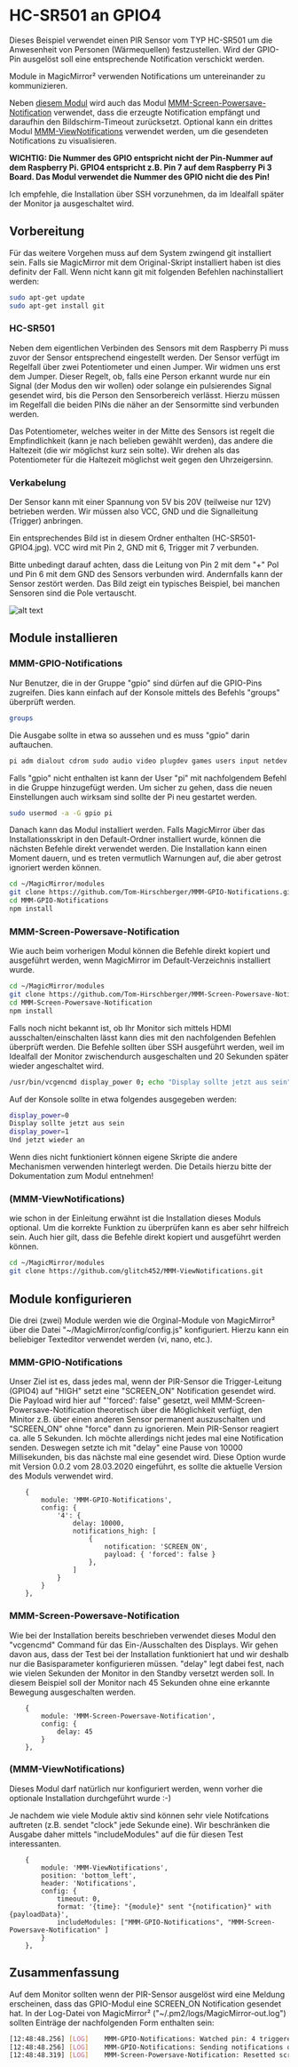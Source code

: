 # HC-SR501 an GPIO4

Dieses Beispiel verwendet einen PIR Sensor vom TYP HC-SR501 um die Anwesenheit von Personen (Wärmequellen) festzustellen. Wird der GPIO-Pin ausgelöst soll eine entsprechende Notification verschickt werden.

Module in MagicMirror² verwenden Notifications um untereinander zu kommunizieren.

Neben [diesem Modul](https://github.com/Tom-Hirschberger/MMM-GPIO-Notifications) wird auch das Modul [MMM-Screen-Powersave-Notification](https://github.com/Tom-Hirschberger/MMM-Screen-Powersave-Notification) verwendet, dass die erzeugte Notification empfängt und daraufhin den Bildschirm-Timeout zurücksetzt.
Optional kann ein drittes Modul [MMM-ViewNotifications](https://github.com/glitch452/MMM-ViewNotifications) verwendet werden, um die gesendeten Notifications zu visualisieren.

**WICHTIG: Die Nummer des GPIO entspricht nicht der Pin-Nummer auf dem Raspberry Pi. GPIO4 entspricht z.B. Pin 7 auf dem Raspberry Pi 3 Board. Das Modul verwendet die Nummer des GPIO nicht die des Pin!**

Ich empfehle, die Installation über SSH vorzunehmen, da im Idealfall später der Monitor ja ausgeschaltet wird.


## Vorbereitung

Für das weitere Vorgehen muss auf dem System zwingend git installiert sein. Falls sie MagicMirror mit dem Original-Skript installiert haben ist dies definitv der Fall. Wenn nicht kann git mit folgenden Befehlen nachinstalliert werden:

```bash
sudo apt-get update
sudo apt-get install git
```

### HC-SR501

Neben dem eigentlichen Verbinden des Sensors mit dem Raspberry Pi muss zuvor der Sensor entsprechend eingestellt werden.
Der Sensor verfügt im Regelfall über zwei Potentiometer und einen Jumper.
Wir widmen uns erst dem Jumper. Dieser Regelt, ob, falls eine Person erkannt wurde nur ein Signal (der Modus den wir wollen) oder solange ein pulsierendes Signal gesendet wird, bis die Person den Sensorbereich verlässt. Hierzu müssen im Regelfall die beiden PINs die näher an der Sensormitte sind verbunden werden.

Das Potentiometer, welches weiter in der Mitte des Sensors ist regelt die Empfindlichkeit (kann je nach belieben gewählt werden), das andere die Haltezeit (die wir möglichst kurz sein solte). Wir drehen als das Potentiometer für die Haltezeit möglichst weit gegen den Uhrzeigersinn.


### Verkabelung

Der Sensor kann mit einer Spannung von 5V bis 20V (teilweise nur 12V) betrieben werden. Wir müssen also VCC, GND und die Signalleitung (Trigger) anbringen.

Ein entsprechendes Bild ist in diesem Ordner enthalten (HC-SR501-GPIO4.jpg).
VCC wird mit Pin 2, GND mit 6, Trigger mit 7 verbunden.

Bitte unbedingt darauf achten, dass die Leitung von Pin 2 mit dem "+" Pol und Pin 6 mit dem GND des Sensors verbunden wird. Andernfalls kann der Sensor zestört werden. Das Bild zeigt ein typisches Beispiel, bei manchen Sensoren sind die Pole vertauscht.

![alt text](HC-SR501-GPIO4.jpg "HC-SR501-GPIO4.jpg")


## Module installieren

### MMM-GPIO-Notifications

Nur Benutzer, die in der Gruppe "gpio" sind dürfen auf die GPIO-Pins zugreifen. Dies kann einfach auf der Konsole mittels des Befehls "groups" überprüft werden.

```bash
groups
```

Die Ausgabe sollte in etwa so aussehen und es muss "gpio" darin auftauchen.

```bash
pi adm dialout cdrom sudo audio video plugdev games users input netdev gpio i2c spi
```

Falls "gpio" nicht enthalten ist kann der User "pi" mit nachfolgendem Befehl in die Gruppe hinzugefügt werden. Um sicher zu gehen, dass die neuen Einstellungen auch wirksam sind sollte der Pi neu gestartet werden.

```bash
sudo usermod -a -G gpio pi
```

Danach kann das Modul installiert werden. Falls MagicMirror über das Installationsskript in den Default-Ordner installiert wurde, können die nächsten Befehle direkt verwendet werden. Die Installation kann einen Moment dauern, und es treten vermutlich Warnungen auf, die aber getrost ignoriert werden können.

```bash
cd ~/MagicMirror/modules
git clone https://github.com/Tom-Hirschberger/MMM-GPIO-Notifications.git
cd MMM-GPIO-Notifications
npm install
```

### MMM-Screen-Powersave-Notification

Wie auch beim vorherigen Modul können die Befehle direkt kopiert und ausgeführt werden, wenn MagicMirror im Default-Verzeichnis installiert wurde.

```bash
cd ~/MagicMirror/modules
git clone https://github.com/Tom-Hirschberger/MMM-Screen-Powersave-Notification.git
cd MMM-Screen-Powersave-Notification
npm install
```

Falls noch nicht bekannt ist, ob Ihr Monitor sich mittels HDMI ausschalten/einschalten lässt kann dies mit den nachfolgenden Befehlen überprüft werden. Die Befehle sollten über SSH ausgeführt werden, weil im Idealfall der Monitor zwischendurch ausgeschalten und 20 Sekunden später wieder angeschaltet wird.

```bash
/usr/bin/vcgencmd display_power 0; echo "Display sollte jetzt aus sein"; sleep 20; /usr/bin/vcgencmd display_power 1; echo "Und jetzt wieder an"
```

Auf der Konsole sollte in etwa folgendes ausgegeben werden:

```bash
display_power=0
Display sollte jetzt aus sein
display_power=1
Und jetzt wieder an
```

Wenn dies nicht funktioniert können eigene Skripte die andere Mechanismen verwenden hinterlegt werden. Die Details hierzu bitte der Dokumentation zum Modul entnehmen!

### (MMM-ViewNotifications)

wie schon in der Einleitung erwähnt ist die Installation dieses Moduls optional. Um die korrekte Funktion zu überprüfen kann es aber sehr hilfreich sein.
Auch hier gilt, dass die Befehle direkt kopiert und ausgeführt werden können.

```bash
cd ~/MagicMirror/modules
git clone https://github.com/glitch452/MMM-ViewNotifications.git
```

## Module konfigurieren

Die drei (zwei) Module werden wie die Orginal-Module von MagicMirror² über die Datei "~/MagicMirror/config/config.js" konfiguriert. Hierzu kann ein beliebiger Texteditor verwendet werden (vi, nano, etc.).

### MMM-GPIO-Notifications

Unser Ziel ist es, dass jedes mal, wenn der PIR-Sensor die Trigger-Leitung (GPIO4) auf "HIGH" setzt eine "SCREEN_ON" Notification gesendet wird. Die Payload wird hier auf "'forced': false" gesetzt, weil MMM-Screen-Powersave-Notification theoretisch über die Möglichkeit verfügt, den Minitor z.B. über einen anderen Sensor permanent auszuschalten und "SCREEN_ON" ohne "force" dann zu ignorieren. Mein PIR-Sensor reagiert ca. alle 5 Sekunden. Ich möchte allerdings nicht jedes mal eine Notification senden. Deswegen setzte ich mit "delay" eine Pause von 10000 Millisekunden, bis das nächste mal eine gesendet wird. Diese Option wurde mit Version 0.0.2 vom 28.03.2020 eingeführt, es sollte die aktuelle Version des Moduls verwendet wird.

```json5
    {
        module: 'MMM-GPIO-Notifications',
        config: {
            '4': {
                delay: 10000,
                notifications_high: [
                    {
                        notification: 'SCREEN_ON',
                        payload: { 'forced': false }
                    },
                ]
            }
        }
    },
```

### MMM-Screen-Powersave-Notification

Wie bei der Installation bereits beschrieben verwendet dieses Modul den "vcgencmd" Command für das Ein-/Ausschalten des Displays. Wir gehen davon aus, dass der Test bei der Installation funktioniert hat und wir deshalb nur die Basisparameter konfigurieren müssen. "delay" legt dabei fest, nach wie vielen Sekunden der Monitor in den Standby versetzt werden soll. In diesem Beispiel soll der Monitor nach 45 Sekunden ohne eine erkannte Bewegung ausgeschalten werden.

```json5
    {
        module: 'MMM-Screen-Powersave-Notification',
        config: {
            delay: 45
        }
    },
```

### (MMM-ViewNotifications)

Dieses Modul darf natürlich nur konfiguriert werden, wenn vorher die optionale Installation durchgeführt wurde :-)

Je nachdem wie viele Module aktiv sind können sehr viele Notifcations auftreten (z.B. sendet "clock" jede Sekunde eine). Wir beschränken die Ausgabe daher mittels "includeModules" auf die für diesen Test interessanten.

```json5
    {
        module: 'MMM-ViewNotifications',
        position: 'bottom_left',
        header: 'Notifications',
        config: {
            timeout: 0,
            format: '{time}: "{module}" sent "{notification}" with {payloadData}',
            includeModules: ["MMM-GPIO-Notifications", "MMM-Screen-Powersave-Notification" ]
        }
    },
```


## Zusammenfassung

Auf dem Monitor sollten wenn der PIR-Sensor ausgelöst wird eine Meldung erscheinen, dass das GPIO-Modul eine SCREEN_ON Notification gesendet hat.
In der Log-Datei von MagicMirror² ("~/.pm2/logs/MagicMirror-out.log") sollten Einträge der nachfolgenden Form enthalten sein:

```bash
[12:48:48.256] [LOG]    MMM-GPIO-Notifications: Watched pin: 4 triggered!
[12:48:48.256] [LOG]    MMM-GPIO-Notifications: Sending notifications of pin 4...
[12:48:48.319] [LOG]    MMM-Screen-Powersave-Notification: Resetted screen timeout to 60 seconds!
```
